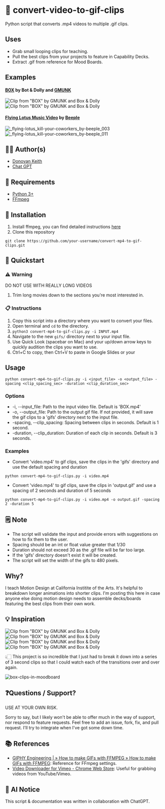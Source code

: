 # 🎥 convert-video-to-gif-clips 

Python script that converts .mp4 videos to multiple .gif clips.

## Uses

- Grab small looping clips for teaching.
- Pull the best clips from your projects to feature in Capability Decks.
- Extract .gif from reference for Mood Boards.

## Examples

#### [BOX](https://www.youtube.com/watch?v=lX6JcybgDFo) by Bot & Dolly and [GMUNK](https://gmunk.com/BOX)

![Clip from "BOX" by GMUNK and Box & Dolly](https://user-images.githubusercontent.com/4267389/213904341-0a2b40a9-ed59-4588-8993-a80b8e4b9cab.gif)
![Clip from "BOX" by GMUNK and Box & Dolly](https://user-images.githubusercontent.com/4267389/213904343-1a306793-a509-4438-9569-ae27b8f6bc19.gif)

#### [Flying Lotus Music Video](https://vimeo.com/15572863?embedded=true&source=vimeo_logo&owner=469120) by [Beeple](https://www.beeple-crap.com/)

![_flying-lotus_kill-your-coworkers_by-beeple_003](https://user-images.githubusercontent.com/4267389/213904078-02b38e80-151a-4027-8ef2-43e4bd1c1a08.gif)
![_flying-lotus_kill-your-coworkers_by-beeple_011](https://user-images.githubusercontent.com/4267389/213904158-cb62ca1c-04ca-4bea-ab1a-16ac242ab330.gif)


## 👨‍💼 Author(s)

- [Donovan Keith](https://www.donovankeith.com)
- [Chat GPT](https://chat.openai.com)

## 🔧 Requirements

- [Python 3+](https://www.python.org/downloads/)
- [FFmpeg](https://ffmpeg.org/)

## 💾 Installation

1. Install ffmpeg, you can find detailed instructions [here](https://www.ffmpeg.org/download.html)
2. Clone this repository

```console
git clone https://github.com/your-username/convert-mp4-to-gif-clips.git
```

## 🏁 Quickstart

### ⚠️ Warning

DO NOT USE WITH REALLY LONG VIDEOS

1. Trim long movies down to the sections you're most interested in.

### 📋 Instructions

1. Copy this script into a directory where you want to convert your files.
2. Open terminal and `cd` to the directory.
3. `python3 convert-mp4-to-gif-clips.py -i INPUT.mp4`
4. Navigate to the new `gifs/` directory next to your input file.
5. Use Quick Look (spacebar on Mac) and your up/down arrow keys to quickly audition the clips you want to use.
6. Ctrl+C to copy, then Ctrl+V to paste in Google Slides or your

## Usage

```console
python convert-mp4-to-gif-clips.py -i <input_file> -o <output_file> -spacing <clip_spacing_sec> -duration <clip_duration_sec>
```

### Options

- -i, --input_file: Path to the input video file. Default is 'BOX.mp4'
- -o, --output_file: Path to the output gif file. If not provided, it will save the gif clips to a 'gifs' directory next to the input file.
- -spacing, --clip_spacing: Spacing between clips in seconds. Default is 1 second.
- -duration, --clip_duration: Duration of each clip in seconds. Default is 3 seconds.

### Examples

- Convert 'video.mp4' to gif clips, save the clips in the 'gifs' directory and use the default spacing and duration

```console
python convert-mp4-to-gif-clips.py -i video.mp4
```

- Convert 'video.mp4' to gif clips, save the clips in 'output.gif' and use a spacing of 2 seconds and duration of 5 seconds

```console
python convert-mp4-to-gif-clips.py -i video.mp4 -o output.gif -spacing 2 -duration 5
```

## 🗒️ Note

- The script will validate the input and provide errors with suggestions on how to fix them to the user.
- Spacing should be an int or float value greater that 1/30
- Duration should not exceed 30 as the .gif file will be far too large.
- If the 'gifs' directory doesn't exist it will be created.
- The script will set the width of the gifs to 480 pixels.

## Why?

I teach Motion Design at California Institite of the Arts. It's helpful to breakdown longer animations into shorter clips.
I'm posting this here in case anyone else doing motion design needs to assemble decks/boards featuring the best clips from their own work.

## 💡 Inspiration

![Clip from "BOX" by GMUNK and Box & Dolly](https://user-images.githubusercontent.com/4267389/213904344-fe23a71a-42f6-4a67-9870-6050b053e4cb.gif)
![Clip from "BOX" by GMUNK and Box & Dolly](https://user-images.githubusercontent.com/4267389/213904345-39be9ff1-37f6-4ad7-bd32-cfb826cea472.gif)
![Clip from "BOX" by GMUNK and Box & Dolly](https://user-images.githubusercontent.com/4267389/213904346-18e3d9cc-505c-4896-af45-dc974961f4f3.gif)
![Clip from "BOX" by GMUNK and Box & Dolly](https://user-images.githubusercontent.com/4267389/213904347-26e55456-f83f-473d-b0d2-5f76e2216832.gif)

👆🏻 This project is so incredible that I just had to break it down into a series of 3 second clips so that I could watch each of the transitions over and over again.

![box-clips-in-moodboard](https://user-images.githubusercontent.com/4267389/213904201-82a63398-354a-45e0-a757-9eb0715f2667.png)

## ❓Questions / Support?

USE AT YOUR OWN RISK.

Sorry to say, but I likely won't be able to offer much in the way of support, nor respond to feature requests.
Feel free to add an issue, fork, fix, and pull request. I'll try to integrate when I've got some down time.

## 📚 References

- [GIPHY Engineering | » How to make GIFs with FFMPEG » How to make GIFs with FFMPEG](https://engineering.giphy.com/how-to-make-gifs-with-ffmpeg/): Reference for FFmpeg settings.
- [Video Downloader for Vimeo - Chrome Web Store](https://chrome.google.com/webstore/detail/video-downloader-for-vime/cgmcdpfpkoildicgacgldinemhgmcbgp/related?hl=en): Useful for grabbing videos from YouTube/Vimeo.

## 🤖 AI Notice

This script & documentation was written in collaboration with ChatGPT.
